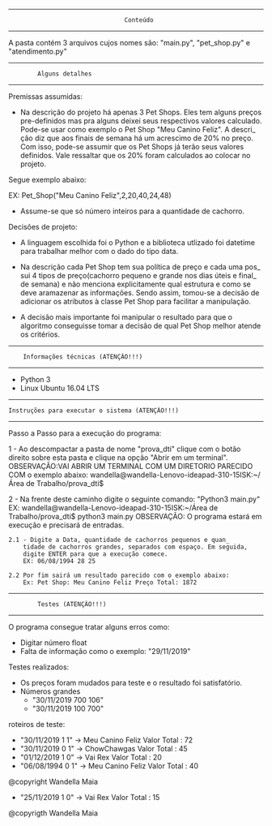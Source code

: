 ********************************************************************
			                        Conteúdo
********************************************************************
A pasta contém 3 arquivos cujos nomes são: "main.py", "pet_shop.py" e 
"atendimento.py"

********************************************************************
			Alguns detalhes
********************************************************************
Premissas assumidas:

- Na descrição do projeto há apenas 3 Pet Shops. Eles tem alguns preços
pre-definidos mas pra alguns deixei seus respectivos valores calculado.
Pode-se usar como exemplo o Pet Shop "Meu Canino Feliz". A descri_
ção diz que aos finais de semana há um acrescimo de 20% no preço. Com
isso, pode-se assumir que os Pet Shops já terão seus valores definidos.
Vale ressaltar que os 20% foram calculados ao colocar no projeto.

Segue exemplo abaixo:

EX: Pet_Shop("Meu Canino Feliz",2,20,40,24,48)

- Assume-se que só número inteiros para a quantidade de cachorro.

Decisões de projeto: 

- A linguagem escolhida foi o Python e a biblioteca utlizado foi 
datetime para trabalhar melhor com o dado do tipo data.

- Na descrição cada Pet Shop tem sua política de preço e cada uma pos_
sui 4 tipos de preço(cachorro pequeno e grande nos dias úteis e final_
de semana) e não menciona explicitamente qual estrutura e como se deve
 aramazenar as informações. Sendo assim, tomou-se a decisão de adicionar
os atributos à classe Pet Shop para facilitar a manipulação.

- A decisão mais importante foi manipular o resultado
para que o algoritmo conseguisse tomar a decisão de qual Pet Shop
melhor atende os critérios.

********************************************************************
		Informações técnicas (ATENÇÃO!!!)
********************************************************************
- Python 3
- Linux Ubuntu 16.04 LTS

****************************************************************************
	Instruções para executar o sistema (ATENÇÃO!!!)
****************************************************************************
Passo a Passo para a execução do programa:

1 - Ao descompactar a pasta de nome "prova_dti" clique com o botão
direito sobre esta pasta e clique na opção "Abrir em um terminal".
OBSERVAÇÃO:VAI ABRIR UM TERMINAL COM UM DIRETORIO PARECIDO COM o
exemplo abaixo:
wandella@wandella-Lenovo-ideapad-310-15ISK:~/Área de Trabalho/prova_dti$ 

2 - Na frente deste caminho digite o seguinte comando: "Python3 main.py"
EX: wandella@wandella-Lenovo-ideapad-310-15ISK:~/Área de Trabalho/prova_dti$ python3 main.py
OBSERVAÇÃO: O programa estará em execução e precisará de entradas.
	
	2.1 - Digite a Data, quantidade de cachorros pequenos e quan_
		tidade de cachorros grandes, separados com espaço. Em seguida,
		digite ENTER para que a execução comece.
		EX: 06/08/1994 28 25

 	2.2 Por fim sairá um resultado parecido com o exemplo abaixo:
		Ex: Pet Shop: Meu Canino Feliz Preço Total: 1872

****************************************************************************
			Testes (ATENÇÃO!!!)
****************************************************************************
O programa consegue tratar alguns erros como:
- Digitar número float
- Falta de informação como o exemplo: "29/11/2019"

Testes realizados:
- Os preços foram mudados para teste e o resultado foi satisfatório.
- Números grandes
	- "30/11/2019 700 106"
	- "30/11/2019 100 700"


roteiros de teste:

- "30/11/2019 1 1" -> Meu Canino Feliz Valor Total : 72 
- "30/11/2019 0 1" -> ChowChawgas Valor Total : 45 
- "01/12/2019 1 0" -> Vai Rex Valor Total : 20 
- "06/08/1994 0 1" -> Meu Canino Feliz Valor Total : 40

@copyright Wandella Maia
- "25/11/2019 1 0" -> Vai Rex Valor Total : 15 

@copyrigth Wandella Maia

